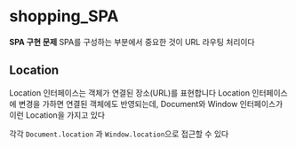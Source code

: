 # shopping_SPA

**SPA 구현 문제**
SPA를 구성하는 부분에서 중요한 것이 URL 라우팅 처리이다

## Location

Location 인터페이스는 객체가 연결된 장소(URL)를 표현합니다
Location 인터페이스에 변경을 가하면 연결된 객체에도 반영되는데, Document와 Window 인터페이스가 이런 Location을 가지고 있다

각각 `Document.location` 과 `Window.location`으로 접근할 수 있다
